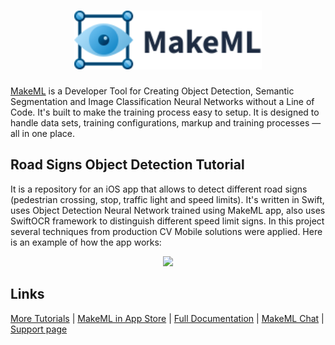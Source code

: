 <h1 align="center">
<img src="images/logo_vector.svg" width=300px href="https://makeml.app?from=github_road_signs" alt="Object Detection, Semantic Segmentation and Image Classification MakeML">
</h1>

[MakeML](https://makeml.app?from=github_road_signs) is a Developer Tool for Creating Object Detection, Semantic Segmentation and Image Classification Neural Networks without a Line of Code. It's built to make the training process easy to setup. It is designed to handle data sets, training configurations, markup and training processes — all in one place.

## Road Signs Object Detection Tutorial
It is a repository for an iOS app that allows to detect different road signs (pedestrian crossing, stop, traffic light and speed limits). It's written in Swift, uses Object Detection Neural Network trained using MakeML app, also uses SwiftOCR framework to distinguish different speed limit signs.
In this project several techniques from production CV Mobile solutions were applied. Here is an example of how the app works:

<div align="center">
<img src="images/road_signs.gif" height="600px">
</div>

## Links

[More Tutorials](https://makeml.app/tutorials?from=github_road_signs) | [MakeML in App Store](https://apps.apple.com/us/app/makeml/id1469520792?mt=12) | [Full Documentation](https://makeml.app/docs/doc1?from=github_still_image_object_detection) | [MakeML Chat](https://discordapp.com/invite/vgcG3Su) | [Support page](https://makeml.app/support?from=github_still_image_object_detection)
